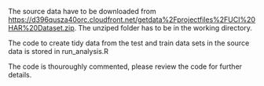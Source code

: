The source data have to be downloaded from https://d396qusza40orc.cloudfront.net/getdata%2Fprojectfiles%2FUCI%20HAR%20Dataset.zip. The unziped folder has to be in the working directory.

The code to create tidy data from the test and train data sets in the source data is stored in run_analysis.R

The code is thouroughly commented, please review the code for further details.

